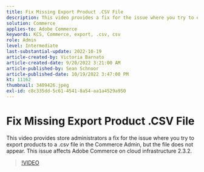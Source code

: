 ```yaml
---
title: Fix Missing Export Product .CSV File
description: This video provides a fix for the issue where you try to export products to a .csv file in the Commerce Admin, but the file does not appear. This issue affects Adobe Commerce on cloud infrastructure 2.3.2.Who is this video for? - Store administratorsh4.
solution: Commerce
applies-to: Adobe Commerce
keywords: KCS, Commerce, export, .csv, csv
role: Admin
level: Intermediate
last-substantial-update: 2022-10-19
article-created-by: Victoria Barnato
article-created-date: 9/20/2022 3:21:00 AM
article-published-by: Sean Schnoor
article-published-date: 10/19/2022 3:47:00 PM
kt: 11162
thumbnail: 3409426.jpeg
exl-id: c8c335dd-5c61-4541-8a54-aa1a4529a950
---
```

# Fix Missing Export Product .CSV File

This video provides store administrators a fix for the issue where you try to export products to a .csv file in the Commerce Admin, but the file does not appear. This issue affects Adobe Commerce on cloud infrastructure 2.3.2.


>[!VIDEO](https://video.tv.adobe.com/v/3409426/?quality=12&learn=on)
